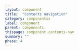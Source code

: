 ```yaml
---
layout: component
title:  "Contents navigation"
category: componentsx
label: component
parent: components
thispage: component.contents-nav
summary: ""
phase: 4
---
```

